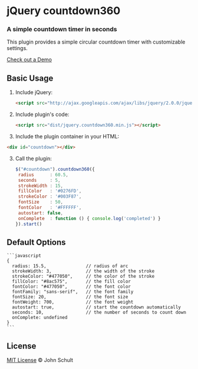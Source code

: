 # jQuery countdown360

### A simple countdown timer in seconds

This plugin provides a simple circular countdown timer with customizable settings.

[Check out a Demo](http://jsfiddle.net/johnschult/gs3WY/)

## Basic Usage

1. Include jQuery:

	```html
	<script src="http://ajax.googleapis.com/ajax/libs/jquery/2.0.0/jquery.min.js"></script>
	```

2. Include plugin's code:

	```html
	<script src="dist/jquery.countdown360.min.js"></script>
	```

3. Include the plugin container in your HTML:

  ```html
  <div id="countdown"></div>
  ```

3. Call the plugin:

	```javascript
   $("#countdown").countdown360({
   	 radius      : 60.5,
     seconds     : 5,
   	 strokeWidth : 15,
     fillColor   : '#0276FD',
     strokeColor : '#003F87',
     fontSize    : 50,
     fontColor   : '#FFFFFF',
     autostart: false,
     onComplete  : function () { console.log('completed') }
   }).start()
	```
	
## Default Options
    ```javascript
    {
	  radius: 15.5,               // radius of arc
      strokeWidth: 3,             // the width of the stroke
      strokeColor: "#477050",     // the color of the stroke
      fillColor: "#8ac575",       // the fill color
      fontColor: "#477050",       // the font color
      fontFamily: "sans-serif",   // the font family
      fontSize: 20,               // the font size
      fontWeight: 700,            // the font weight
      autostart: true,            // start the countdown automatically
      seconds: 10,                // the number of seconds to count down
      onComplete: undefined
    }
    ```

## License

[MIT License](http://johnschult.mit-license.org/) © John Schult
